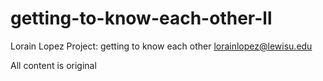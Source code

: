 # getting-to-know-each-other-ll
Lorain Lopez
Project: getting to know each other
lorainlopez@lewisu.edu

All content is original

